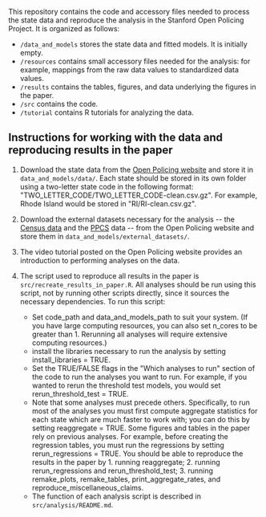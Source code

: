 This repository contains the code and accessory files needed to process the state data and reproduce the analysis in the Stanford Open Policing Project. It is organized as follows: 
  
  * `/data_and_models` stores the state data and fitted models. It is initially empty.
  * `/resources` contains small accessory files needed for the analysis: for example, mappings from the raw data values to standardized data values. 
  * `/results` contains the tables, figures, and data underlying the figures in the paper. 
  * `/src` contains the code.
  * `/tutorial` contains R tutorials for analyzing the data.

## Instructions for working with the data and reproducing results in the paper

1. Download the state data from the [Open Policing website](https://openpolicing.stanford.edu/data/) and store it in `data_and_models/data/`. Each state should be stored in its own folder using a two-letter state code in the following format: "TWO_LETTER_CODE/TWO_LETTER_CODE-clean.csv.gz". For example, Rhode Island would be stored in "RI/RI-clean.csv.gz".
2. Download the external datasets necessary for the analysis -- the [Census data](https://stacks.stanford.edu/file/druid:py883nd2578/census-clean.csv.gz) and the [PPCS](https://stacks.stanford.edu/file/druid:py883nd2578/ppcs.tsv) data -- from the Open Policing website and store them in `data_and_models/external_datasets/`. 
3. The video tutorial posted on the Open Policing website provides an introduction to performing analyses on the data. 
4. The script used to reproduce all results in the paper is `src/recreate_results_in_paper.R`. All analyses should be run using this script, not by running other scripts directly, since it sources the necessary dependencies. To run this script:

    * Set code_path and data_and_models_path to suit your system. (If you have large computing resources, you can also set n_cores to be greater than 1. Rerunning all analyses will require extensive computing resources.) 
    * install the libraries necessary to run the analysis by setting install_libraries = TRUE. 
    * Set the TRUE/FALSE flags in the "Which analyses to run" section of the code to run the analyses you want to run. For example, if you wanted to rerun the threshold test models, you would set rerun_threshold_test = TRUE. 
    * Note that some analyses must precede others. Specifically, to run most of the analyses you must first compute aggregate statistics for each state which are much faster to work with; you can do this by setting reaggregate = TRUE. Some figures and tables in the paper rely on previous analyses. For example, before creating the regression tables, you must run the regressions by setting rerun_regressions = TRUE. You should be able to reproduce the results in the paper by 1. running reaggregate; 2. running rerun_regressions and rerun_threshold_test; 3. running remake_plots, remake_tables, print_aggregate_rates, and reproduce_miscellaneous_claims. 
    * The function of each analysis script is described in `src/analysis/README.md`. 



